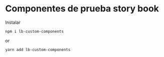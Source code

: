 # Componentes de prueba story book

Instalar

```
npm i lb-custom-components
```
or
```
yarn add lb-custom-components
```

